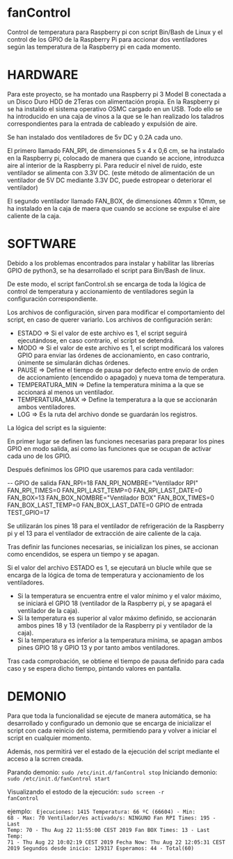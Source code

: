 # fanControl
Control de temperatura para Raspberry pi con script Bin/Bash de Linux y el control de los GPIO de la Raspberry Pi para accionar dos ventiladores según las temperatura de la Raspberry pi en cada momento.

# HARDWARE

Para este proyecto, se ha montado una Raspberry pi 3 Model B conectada a un Disco Duro HDD de 2Teras con alimentación propia. 
En la Raspberry pi se ha instaldo el sistema operativo OSMC cargado en un USB.
Todo ello se ha introducido en una caja de vinos a la que se le han realizado los taladros correspondientes para la entrada de cableado y expulsión de aire.

Se han instalado dos ventiladores de 5v DC y 0.2A cada uno.

El primero llamado FAN_RPI, de dimensiones 5 x 4 x 0,6 cm, se ha instalado en la Raspberry pi, colocado de manera que cuando se accione, introduzca aire al interior de la Raspberry pi. 
Para reducir el nivel de ruido, este ventilador se alimenta con 3.3V DC. (este método de alimentación de un ventilador de 5V DC mediante 3.3V DC, puede estropear o deteriorar el ventilador)

El segundo ventilador llamado FAN_BOX, de dimensiones 40mm x 10mm, se ha instalado en la caja de maera que cuando se accione se expulse el aire caliente de la caja.

# SOFTWARE

Debido a los problemas encontrados para instalar y habilitar las librerías GPIO de python3, se ha desarrollado el script para Bin/Bash de linux.

De este modo, el script fanControl.sh se encarga de toda la lógica de control de temperatura y accionamiento de ventiladores según la configuración correspondiente.

Los archivos de configuración, sirven para modificar el comportamiento del script, en caso de querer variarlo. Los archivos de configuración serán:

- ESTADO => Si el valor de este archivo es 1, el script seguirá ejecutándose, en caso contrario, el script se detendrá.
- MODO => Si el valor de este archivo es 1, el script modificará los valores GPIO para enviar las órdenes de accionamiento, en caso contrario, únimente se simularán dichas órdenes.
- PAUSE => Define el tiempo de pausa por defecto entre envío de orden de accionamiento (encendido o apagado) y nueva toma de temperatura.
- TEMPERATURA_MIN => Define la temperatura mínima a la que se accionará al menos un ventilador.
- TEMPERATURA_MAX => Define la temperatura a la que se accionarán ambos ventiladores.
- LOG => Es la ruta del archivo donde se guardarán los registros.

La lógica del script es la siguiente:

En primer lugar se definen las funciones necesarias para preparar los pines GPIO en modo salida, así como las funciones que se ocupan de activar cada uno de los GPIO.

Después definimos los GPIO que usaremos para cada ventilador:

-- GPIO de salida
FAN_RPI=18
FAN_RPI_NOMBRE="Ventilador RPI"
FAN_RPI_TIMES=0
FAN_RPI_LAST_TEMP=0
FAN_RPI_LAST_DATE=0
FAN_BOX=13
FAN_BOX_NOMBRE="Ventilador BOX"
FAN_BOX_TIMES=0
FAN_BOX_LAST_TEMP=0
FAN_BOX_LAST_DATE=0
GPIO de entrada
TEST_GPIO=17

Se utilizarán los pines 18 para el ventilador de refrigeración de la Raspberry pi y el 13 para el ventilador de extracción de aire caliente de la caja.

Tras definir las funciones necesarias, se inicializan los pines, se accionan como encendidos, se espera un tiempo y se apagan.

Si el valor del archivo ESTADO es 1, se ejecutará un blucle while que se encarga de la lógica de toma de temperatura y accionamiento de los ventiladores.

- Si la temperatura se encuentra entre el valor mínimo y el valor máximo, se iniciará el GPIO 18 (ventilador de la Raspberry pi, y se apagará el ventilador de la caja).
- Si la temperatura es superior al valor máximo definido, se accionarán ambos pines 18 y 13 (ventilador de la Raspberry pi y ventilador de la caja).
- Si la temperatura es inferior a la temperatura mínima, se apagan ambos pines GPIO 18 y GPIO 13 y por tanto ambos ventiladores.

Tras cada comprobación, se obtiene el tiempo de pausa definido para cada caso y se espera dicho tiempo, pintando valores en pantalla.

# DEMONIO

Para que toda la funcionalidad se ejecute de manera automática, se ha desarrollado y configurado un demonio que se encarga de inicializar el script con cada reinicio del sistema, permitiendo para y volver a iniciar el script en cualquier momento.

Además, nos permitirá ver el estado de la ejecución del script mediante el acceso a la scrren creada.

Parando demonio:
<code>sudo /etc/init.d/fanControl stop</code>
Iniciando demonio:
<code>sudo /etc/init.d/fanControl start</code>


Visualizando el estodo de la ejecución:
<code>sudo screen -r fanControl</code>

ejemplo:
<code>
Ejecuciones: 1415
  Temperatura: 66 ºC (66604) - Min: 68 - Max: 70
  Ventilador/es activado/s: NINGUNO
  Fan RPI Times: 195 - Last Temp: 70 - Thu Aug 22 11:55:00 CEST 2019
  Fan BOX Times: 13 - Last Temp: 71 - Thu Aug 22 10:02:19 CEST 2019
  Fecha Now: Thu Aug 22 12:05:31 CEST 2019
  Segundos desde inicio: 129317
  Esperamos: 44 - Total(60)
</code>




